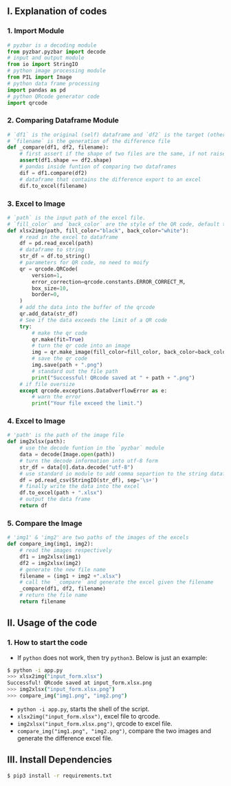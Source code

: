 ## I. Explanation of codes

### 1. Import Module

```python
# pyzbar is a decoding module
from pyzbar.pyzbar import decode
# input and output module
from io import StringIO
# python image processing module
from PIL import Image
# python data frame processing
import pandas as pd
# python QRcode generator code 
import qrcode
```
### 2. Comparing Dataframe Module

```python
# `df1` is the original (self) dataframe and `df2` is the target (other) dataframe.
# `filename` is the generation of the difference file
def _compare(df1, df2, filename):
  	# first assert if the shape of two files are the same, if not raise error
    assert(df1.shape == df2.shape)
    # pandas inside funtion of comparing two dataframes
    dif = df1.compare(df2)
    # dataframe that contains the difference export to an excel
    dif.to_excel(filename)
```

### 3. Excel to Image

```python
# `path` is the input path of the excel file.
# `fill_color` and `back_color` are the style of the QR code, default to black an white
def xlsx2img(path, fill_color="black", back_color="white"):
  	# read in the excel to dataframe
    df = pd.read_excel(path)
    # dataframe to string
    str_df = df.to_string()
    # parameters for QR code, no need to moify
    qr = qrcode.QRCode(
        version=1,
        error_correction=qrcode.constants.ERROR_CORRECT_M,
        box_size=10,
        border=0,
    )
    # add the data into the buffer of the qrcode
    qr.add_data(str_df)
    # See if the data exceeds the limit of a QR code
    try:
      	# make the qr code
        qr.make(fit=True)
        # turn the qr code into an image
        img = qr.make_image(fill_color=fill_color, back_color=back_color)
        # save the qr code
        img.save(path + ".png")
        # standard out the file path
        print("Successful! QRcode saved at " + path + ".png")
    # if file oversize 
    except qrcode.exceptions.DataOverflowError as e:
      	# warn the error
        print("Your file exceed the limit.")
```

### 4. Excel to Image

```python
# 'path' is the path of the image file
def img2xlsx(path):
  	# use the decode funtion in the `pyzbar` module
    data = decode(Image.open(path))
    # turn the decode information into utf-8 form
    str_df = data[0].data.decode("utf-8")
    # use standard io module to add comma separtion to the string dataframe and read it into the buffer
    df = pd.read_csv(StringIO(str_df), sep='\s+')
    # finally write the data into the excel
    df.to_excel(path + ".xlsx")
    # output the data frame
    return df
```

### 5. Compare the Image

```python
# 'img1' & 'img2' are two paths of the images of the excels
def compare_img(img1, img2):
  	# read the images respectively
    df1 = img2xlsx(img1)
    df2 = img2xlsx(img2)
    # generate the new file name
    filename = (img1 + img2 +".xlsx")
    # call the `_compare` and generate the excel given the filename
    _compare(df1, df2, filename)
    # return the file name
    return filename
```

## II. Usage of the code

### 1. How to start the code

* If `python` does not work, then try `python3`. Below is just an example:

```bash
$ python -i app.py
>>> xlsx2img("input_form.xlsx")
Successful! QRcode saved at input_form.xlsx.png
>>> img2xlsx("input_form.xlsx.png")
>>> compare_img("img1.png", "img2.png")
```

- `python -i app.py`, starts the shell of the script.
- `xlsx2img("input_form.xlsx")`, excel file to qrcode.
- `img2xlsx("input_form.xlsx.png")`, qrcode to excel file.
- `compare_img("img1.png", "img2.png")`, compare the two images and generate the difference excel file.

## III. Install Dependencies

```bash
$ pip3 install -r requirements.txt
```



